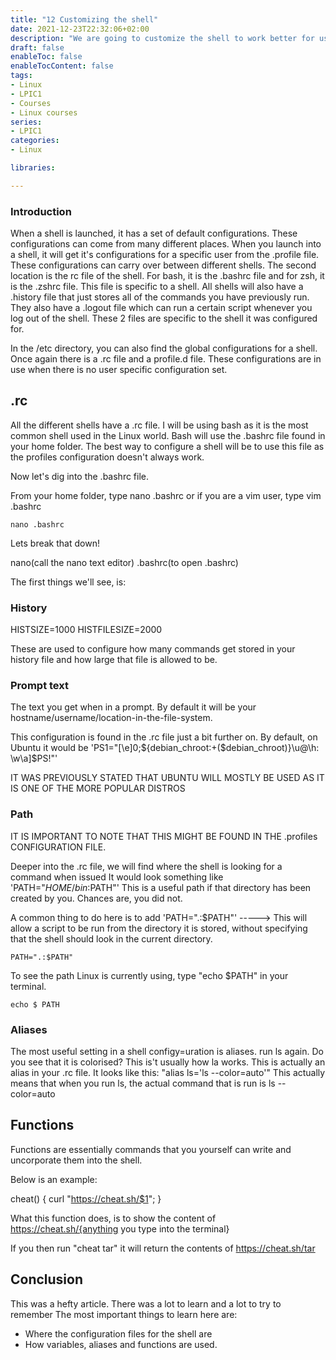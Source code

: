 ```yaml
---
title: "12 Customizing the shell"
date: 2021-12-23T22:32:06+02:00
description: "We are going to customize the shell to work better for us"
draft: false
enableToc: false
enableTocContent: false
tags:
- Linux
- LPIC1
- Courses
- Linux courses
series:
- LPIC1
categories:
- Linux

libraries:

---
```


### Introduction

When a shell is launched, it has a set of default configurations.
These configurations can come from many different places.
When you launch into a shell, it will get it's configurations for a specific user from the .profile file.
These configurations can carry over between different shells.
The second location is the rc file of the shell. For bash, it is the .bashrc file and for zsh, it is the .zshrc file. This file is specific to a shell.
All shells will also have a .history file that just stores all of the commands you have previously run.
They also have a .logout file which can run a certain script whenever you log out of the shell.
These 2 files are specific to the shell it was configured for.

In the /etc directory, you can also find the global configurations for a shell.
Once again there is a .rc file and a profile.d file. These configurations are in use when there is no user specific configuration set.

## .rc

All the different shells have a .rc file.
I will be using bash as it is the most common shell used in the Linux world.
Bash will use the .bashrc file found in your home folder.
The best way to configure a shell will be to use this file as the profiles configuration doesn't always work.

Now let's dig into the .bashrc file.

From your home folder, type nano .bashrc or if you are a vim user, type vim .bashrc

```
nano .bashrc
```

Lets break that down!

nano(call the nano text editor) .bashrc(to open .bashrc)

The first things we'll see, is:

### History

HISTSIZE=1000
HISTFILESIZE=2000

These are used to configure how many commands get stored in your history file and how large that file is allowed to be.

### Prompt text

The text you get when in a prompt. By default it will be your hostname/username/location-in-the-file-system.

This configuration is found in the .rc file just a bit further on.
By default, on Ubuntu it would be 'PS1="[\e]0;${debian_chroot:+($debian_chroot)}\u@\h: \w\a]$PS!"'

IT WAS PREVIOUSLY STATED THAT UBUNTU WILL MOSTLY BE USED AS IT IS ONE OF THE MORE POPULAR DISTROS

### Path

IT IS IMPORTANT TO NOTE THAT THIS MIGHT BE FOUND IN THE .profiles CONFIGURATION FILE.

Deeper into the .rc file, we will find where the shell is looking for a command when issued
It would look something like 'PATH="$HOME/bin:$PATH"'
This is a useful path if that directory has been created by you. Chances are, you did not.

A common thing to do here is to add 'PATH=".:$PATH"' -----> This will allow a script to be run from the directory it is stored, without specifying that the shell should look in the current directory.

```
PATH=".:$PATH"
```

To see the path Linux is currently using, type "echo $PATH" in your terminal.

```
echo $ PATH
```

### Aliases

The most useful setting in a shell configy=uration is aliases. run ls again.
Do you see that it is colorised?
This is't usually how la works. This is actually an alias in your .rc file.
It looks like this: "alias ls='ls --color=auto'"
This actually means that when you run ls, the actual command that is run is ls --color=auto

## Functions

Functions are essentially commands that you yourself can write and uncorporate them into the shell.

Below is an example:

cheat() { curl "https://cheat.sh/$1"; }

What this function does, is to show the content of https://cheat.sh/{anything you type into the terminal}

If  you then run "cheat tar" it will return the contents of https://cheat.sh/tar

## Conclusion

This was a hefty article. There was a lot to learn and a lot to try to remember
The most important things to learn here are:

* Where the configuration files for the shell are
* How variables, aliases and functions are used.
